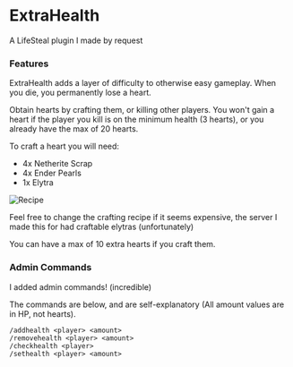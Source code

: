 # ExtraHealth
A LifeSteal plugin I made by request

### Features
ExtraHealth adds a layer of difficulty to otherwise easy gameplay. When you die, you permanently lose a heart.

Obtain hearts by crafting them, or killing other players. 
You won't gain a heart if the player you kill is on the minimum health (3 hearts), or you already have the max of 20 hearts.

To craft a heart you will need:
- 4x Netherite Scrap
- 4x Ender Pearls
- 1x Elytra

![Recipe](https://i.ibb.co/x5MRgps/Screenshot-2022-05-05-215611.png)

Feel free to change the crafting recipe if it seems expensive, the server I made this for had craftable elytras (unfortunately)

You can have a max of 10 extra hearts if you craft them.

### Admin Commands
I added admin commands! (incredible)

The commands are below, and are self-explanatory (All amount values are in HP, not hearts).
```
/addhealth <player> <amount>
/removehealth <player> <amount>
/checkhealth <player>
/sethealth <player> <amount>
```
